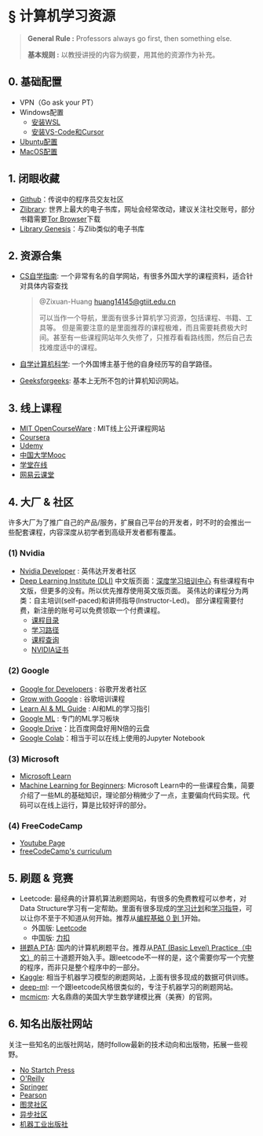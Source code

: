 # § 计算机学习资源

>    **General Rule :** Professors always go first, then something else.
>
>   **基本规则 :** 以教授讲授的内容为纲要，用其他的资源作为补充。

## 0. 基础配置

-   VPN（Go ask your PT）
-   Windows配置
    -   [安装WSL](https://drive.google.com/file/d/1lncQ8wOst4gtH4KX1_mJGaTra29pC3i9/view?usp=share_link)
    -   [安装VS-Code和Cursor](https://drive.google.com/file/d/1nnQGLOL3fDn4j9liHv9iTSnWCHLFL8t9/view?usp=share_link)
-   [Ubuntu配置](https://drive.google.com/file/d/1BO8c9KgOzyKZJlFkAPwz3m5sXHlZQ97I/view?usp=share_link)
-   [MacOS配置](https://drive.google.com/file/d/1qSP5fD198aXqYp22Wfh4zmFDXBV9DpYo/view?usp=share_link)

## 1. 闭眼收藏

-   [Github](www.github.com)：传说中的程序员交友社区
-   [Zlibrary](https://library-access.sk/?from=z-lib): 世界上最大的电子书库，网址会经常改动，建议关注社交账号，部分书籍需要[Tor Browser]()下载
-   [Library Genesis](https://libgen.gs)：与Zlib类似的电子书库

## 2. 资源合集

-   [CS自学指南](https://csdiy.wiki): 一个非常有名的自学网站，有很多外国大学的课程资料，适合针对具体内容查找

    >   @Zixuan-Huang <huang14145@gtiit.edu.cn>
    >
    >   可以当作一个导航，里面有很多计算机学习资源，包括课程、书籍、工具等。 但是需要注意的是里面推荐的课程极难，而且需要耗费极大时间。甚至有一些课程网站年久失修了，只推荐看看路线图，然后自己去找难度适中的课程。

-   [自学计算机科学](https://github.com/izackwu/TeachYourselfCS-CN/blob/master/TeachYourselfCS-CN.md): 一个外国博主基于他的自身经历写的自学路径。
-   [Geeksforgeeks](https://www.geeksforgeeks.org): 基本上无所不包的计算机知识网站。

## 3. 线上课程

-   [MIT OpenCourseWare](https://ocw.mit.edu) : MIT线上公开课程网站
-   [Coursera](https://www.coursera.org)
-   [Udemy](https://www.udemy.com)
-   [中国大学Mooc](https://www.icourse163.org)
-   [学堂在线](https://www.xuetangx.com)
-   [网易云课堂](https://study.163.com)

## 4. 大厂 & 社区

许多大厂为了推广自己的产品/服务，扩展自己平台的开发者，时不时的会推出一些配套课程，内容深度从初学者到高级开发者都有覆盖。

### (1) Nvidia

-   [Nvidia Developer](https://developer.nvidia.com) : 英伟达开发者社区
-   [Deep Learning Institute (DLI)](https://www.nvidia.com/en-us/training/)
    中文版页面：[深度学习培训中心](https://www.nvidia.cn/training/)
    有些课程有中文版，但更多的没有。所以优先推荐使用英文版页面。
    英伟达的课程分为两类：自主培训(self-paced)和讲师指导(Instructor-Led)。
    部分课程需要付费，新注册的账号可以免费领取一个付费课程。
    -   [课程目录](https://nvdam.widen.net/s/wlbgbqr7cj/nvidia-learning-training-course-catalog/?nvid=nv-int-bnr-827289#cid=dli01_nv-int-bnr_en-us)
    -   [学习路径](https://nvdam.widen.net/s/brxsxxtskb/dli-learning-journey-2009000-r5-web/?nvid=nv-int-bnr-827289#cid=dli01_nv-int-bnr_en-us)
    -   [课程查询](https://www.nvidia.cn/training/find-training/)
    -   [NVIDIA证书](http://nvidia.cn/training/certification/)

### (2) Google

-   [Google for Developers](https://developers.google.com/?hl=zh-cn) : 谷歌开发者社区
-   [Grow with Google](https://grow.google/) : 谷歌培训课程
-   [Learn AI & ML Guide](https://grow.google/intl/en_pk/guide-ai-machine-learning/) : AI和ML的学习指引
-   [Google ML](https://developers.google.com/machine-learning?authuser=1) : 专门的ML学习板块
-   [Google Drive](https://workspace.google.com/products/drive/)：比百度网盘好用N倍的云盘
-   [Google Colab](https://colab.google)：相当于可以在线上使用的Jupyter Notebook

### (3) Microsoft

-   [Microsoft Learn](https://learn.microsoft.com/zh-cn/)
-   [Machine Learning for Beginners](https://learn.microsoft.com/zh-cn/collections/qrqzamz1nn2wx3?WT.mc_id=academic-77952-bethanycheum): Microsoft Learn中的一些课程合集，简要介绍了一些ML的基础知识，理论部分稍微少了一点，主要偏向代码实现。代码可以在线上运行，算是比较好评的部分。

### (4) FreeCodeCamp

-   [Youtube Page]()
-   [freeCodeCamp's curriculum](https://www.freecodecamp.org/learn/)

## 5. 刷题 & 竞赛

-   Leetcode: 最经典的计算机算法刷题网站，有很多的免费教程可以参考，对Data Structure学习有一定帮助。里面有很多现成的[学习计划](https://leetcode.cn/studyplan/)和[学习指导](https://leetcode.cn/leetbook/)，可以让你不至于不知道从何开始。推荐从[编程基础 0 到 1](https://leetcode.cn/studyplan/programming-skills/)开始。
    -   外国版: [Leetcode](https://leetcode.com)
    -   中国版: [力扣](https://leetcode.cn)
-   [拼题A PTA](https://pintia.cn): 国内的计算机刷题平台。推荐从[PAT (Basic Level) Practice（中文）](https://pintia.cn/problem-sets/994805260223102976/exam/problems/type/7)的前三十道题开始入手。跟leetcode不一样的是，这个需要你写一个完整的程序，而非只是整个程序中的一部分。
-   [Kaggle](https://www.kaggle.com): 相当于机器学习模型的刷题网站，上面有很多现成的数据可供训练。
-   [deep-ml](https://www.deep-ml.com): 一个跟leetcode风格很类似的，专注于机器学习的刷题网站。
-   [mcmicm](https://www.contest.comap.com/undergraduate/contests/): 大名鼎鼎的美国大学生数学建模比赛（美赛）的官网。

## 6. 知名出版社网站

关注一些知名的出版社网站，随时follow最新的技术动向和出版物，拓展一些视野。

-   [No Startch Press](https://nostarch.com)
-   [O'Reilly](https://www.oreilly.com)
-   [Springer](https://www.springer.com/gp)
-   [Pearson](https://www.pearson.com/)
-   [图灵社区](https://www.ituring.com.cn)
-   [异步社区](https://labs.epubit.com/course)
-   [机器工业出版社](http://www.cmpedu.com/index.htm)
